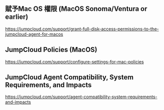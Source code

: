 ## 賦予Mac OS 權限 (MacOS Sonoma/Ventura or earlier)
https://jumpcloud.com/support/grant-full-disk-access-permissions-to-the-jumpcloud-agent-for-macos  

## JumpCloud Policies (MacOS)
https://jumpcloud.com/support/configure-settings-for-mac-policies  

## JumpCloud Agent Compatibility, System Requirements, and Impacts
https://jumpcloud.com/support/agent-compatibility-system-requirements-and-impacts  
